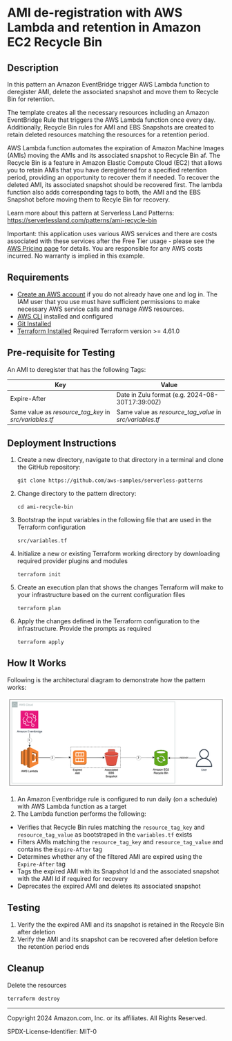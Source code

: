 # AMI de-registration with AWS Lambda and retention in Amazon EC2 Recycle Bin

## Description

In this pattern an Amazon EventBridge trigger AWS Lambda function to deregister AMI, delete the associated snapshot and move them to Recycle Bin for retention.

The template creates all the necessary resources including an Amazon EventBridge Rule that triggers the AWS Lambda function once every day. Additionally, Recycle Bin rules for AMI and EBS Snapshots are created to retain deleted resources matching the resources for a retention period.

AWS Lambda function automates the expiration of Amazon Machine Images (AMIs) moving the AMIs and its associated snapshot to Recycle Bin af. The Recycle Bin is a feature in Amazon Elastic Compute Cloud (EC2) that allows you to retain AMIs that you have deregistered for a specified retention period, providing an opportunity to recover them if needed. To recover the deleted AMI, its associated snapshot should be recovered first. The lambda function also adds corresponding tags to both, the AMI and the EBS Snapshot before moving them to Recyle Bin for recovery.


Learn more about this pattern at Serverless Land Patterns: https://serverlessland.com/patterns/ami-recycle-bin

Important: this application uses various AWS services and there are costs associated with these services after the Free Tier usage - please see the [AWS Pricing page](https://aws.amazon.com/pricing/) for details. You are responsible for any AWS costs incurred. No warranty is implied in this example.

## Requirements

* [Create an AWS account](https://portal.aws.amazon.com/gp/aws/developer/registration/index.html) if you do not already have one and log in. The IAM user that you use must have sufficient permissions to make necessary AWS service calls and manage AWS resources.
* [AWS CLI](https://docs.aws.amazon.com/cli/latest/userguide/install-cliv2.html) installed and configured
* [Git Installed](https://git-scm.com/book/en/v2/Getting-Started-Installing-Git)
* [Terraform Installed](https://developer.hashicorp.com/terraform/tutorials/aws-get-started/install-cli) Required Terraform version >= 4.61.0

## Pre-requisite for Testing
An AMI to deregister that has the following Tags:

| Key    | Value |
| -------- | ------- |
| Expire-After  | Date in Zulu format (e.g. 2024-08-30T17:39:00Z)    |
| Same value as <i>resource_tag_key</i> in <i>src/variables.tf</i> | Same value as <i>resource_tag_value</i> in <i>src/variables.tf</i>     |

  
## Deployment Instructions
1. Create a new directory, navigate to that directory in a terminal and clone the GitHub repository:
    ``` 
    git clone https://github.com/aws-samples/serverless-patterns
    ```
2. Change directory to the pattern directory:
    ```
    cd ami-recycle-bin
    ```
3. Bootstrap the input variables in the following file that are used in the Terraform configuration
    ```
    src/variables.tf
    ```
4. Initialize a new or existing Terraform working directory by downloading required provider plugins and modules
    ```
    terraform init
    ```
5. Create an execution plan that shows the changes Terraform will make to your infrastructure based on the current configuration files
    ```
    terraform plan
    ```
6. Apply the changes defined in the Terraform configuration to the infrastructure. Provide the prompts as required
    ```
    terraform apply
    ```

## How It Works

Following is the architectural diagram to demonstrate how the pattern works:

![alt text](src/ami-recycle-bin.png)

1. An Amazon Eventbridge rule is configured to run daily (on a schedule) with AWS Lambda function as a target
2. The Lambda function performs the following:
- Verifies that Recycle Bin rules matching the `resource_tag_key` and `resource_tag_value` as bootstraped in the `variables.tf` exists
- Filters AMIs matching the `resource_tag_key` and `resource_tag_value` and contains the `Expire-After` tag
- Determines whether any of the filtered AMI are expired using the `Expire-After` tag
- Tags the expired AMI with its Snapshot Id and the associated snapshot with the AMI Id if required for recovery
- Deprecates the expired AMI and deletes its associated snapshot

## Testing

1. Verify the the expired AMI and its snapshot is retained in the Recycle Bin after deletion
2. Verify the AMI and its snapshot can be recovered after deletion before the retention period ends

## Cleanup
 
 Delete the resources

```
terraform destroy
```
----
Copyright 2024 Amazon.com, Inc. or its affiliates. All Rights Reserved.

SPDX-License-Identifier: MIT-0
